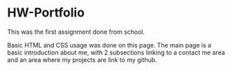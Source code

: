 # HW-Portfolio

This was the first assignment done from school.

Basic HTML and CSS usage was done on this page. The main page is a basic introduction about me, with 2 subsections linking to a contact me area and an area where my projects are link to my github.
